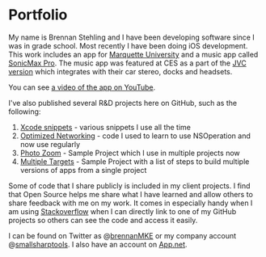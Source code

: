 Portfolio
=========

My name is Brennan Stehling and I have been developing software since I was in grade school. 
Most recently I have been doing iOS development. This work includes an app for 
[Marquette University](https://itunes.apple.com/us/app/marquette-university/id530216413?mt=8) 
and a music app called [SonicMax Pro](https://itunes.apple.com/us/app/sonicmax-pro/id478366186?mt=8). 
The music app was featured at CES as a part of the [JVC version](http://sonicmax.jvc.com/) which 
integrates with their car stereo, docks and headsets. 

You can see [a video of the app on YouTube](http://www.youtube.com/watch?v=EQXp5PGolRg).

I've also published several R&D projects here on GitHub, such as the following:

1. [Xcode snippets](https://github.com/brennanMKE/Xcode4CodeSnippets) - various snippets I use all the time
2. [Optimized Networking](https://github.com/brennanMKE/OptimizedNetworking) - code I used to learn to use NSOperation and now use regularly
3. [Photo Zoom](https://github.com/brennanMKE/PhotoZoom) - Sample Project which I use in multiple projects now
4. [Multiple Targets](https://github.com/brennanMKE/MultipleTargets) - Sample Project with a list of steps to build multiple versions of apps from a single project

Some of code that I share publicly is included in my client projects. I find that Open Source helps me 
share what I have learned and allow others to share feedback with me on my work. It comes in especially 
handy when I am using [Stackoverflow](http://stackoverflow.com/users/10366/brennan) when I can directly 
link to one of my GitHub projects so others can see the code and access it easily.

I can be found on Twitter as @[brennanMKE](https://twitter.com/brennanMKE) 
or my company account @[smallsharptools](https://twitter.com/smallsharptools). 
I also have an account on [App.net](https://alpha.app.net/smallsharptools).
